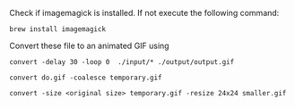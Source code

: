 Check if imagemagick is installed. If not execute the following command:

```
brew install imagemagick
```

Convert these file to an animated GIF using

```
convert -delay 30 -loop 0  ./input/* ./output/output.gif
```

```
convert do.gif -coalesce temporary.gif
```

```
convert -size <original size> temporary.gif -resize 24x24 smaller.gif
```